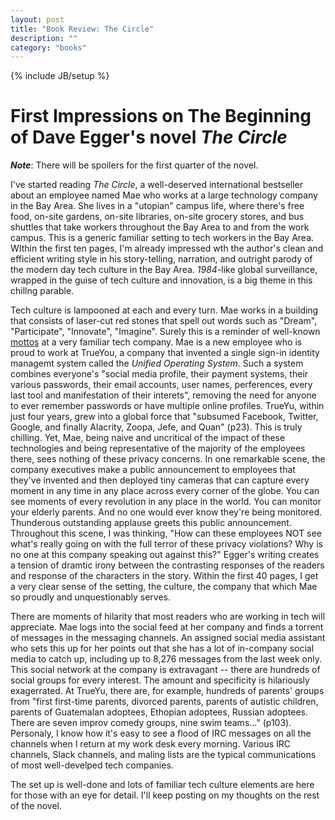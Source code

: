 ```yaml
---
layout: post
title: "Book Review: The Circle"
description: ""
category: "books"
---
```

{% include JB/setup %}


First Impressions on The Beginning of Dave Egger's novel *The Circle*
=====================================================

***Note***: There will be spoilers for the first quarter of the novel.

I've started reading *The Circle*, a well-deserved international bestseller about an employee named Mae who works at a large technology company in the Bay Area. She lives in a "utopian" campus life, where there's free food, on-site gardens, on-site libraries, on-site grocery stores, and bus shuttles that take workers throughout the Bay Area to and from the work campus. This is a generic familiar setting to tech workers in the Bay Area. WIthin the first ten pages, I'm already impressed wth the author's clean and efficient writing style in his story-telling, narration, and outright parody of the modern day tech culture in the Bay Area. *1984*-like global surveillance, wrapped in the guise of tech culture and innovation, is a big theme in this chillng parable.

Tech culture is lampooned at each and every turn. Mae works in a building that consists of laser-cut red stones that spell out words such as "Dream", "Participate", "Innovate", "Imagine". Surely this is a reminder of well-known [mottos](http://spectrum.ieee.org/at-work/innovation/facebook-philosophy-move-fast-and-break-things) at a very familiar tech company. Mae is a new employee who is proud to work at TrueYou, a company that invented a single sign-in identity managemt system called the *Unified Operating System*. Such a system combines everyone's "social media profile, their payment systems, their various passwords, their email accounts, user names, perferences, every last tool and manifestation of their interets", removing the need for anyone to ever remember passwords or have multiple online profiles. TrueYu, within just four years, grew into a global force that "subsumed Facebook, Twitter, Google, and finally Alacrity, Zoopa, Jefe, and Quan" (p23). This is truly chilling. Yet, Mae, being naive and uncritical of the impact of these technologies and being representative of the majority of the employees there, sees nothing of these privacy concerns. In one remarkable scene, the company executives make a public announcement to employees that they've invented and then deployed tiny cameras that can capture every moment in any time in any place across every corner of the globe. You can see moments of every revolution in any place in the world. You can monitor your elderly parents. And no one would ever know they're being monitored. Thunderous outstanding applause greets this public announcement. Throughout this scene, I was thinking, "How can these employees NOT see what's really going on with the full terror of these privacy violations? Why is no one at this company speaking out against this?" Egger's writing creates a tension of dramtic irony between the contrasting responses of the readers and response of the characters in the story. Within the first 40 pages, I get a very clear sense of the setting, the culture, the company that which Mae so proudly and unquestionably serves.

There are moments of hilarity that most readers who are working in tech will appreciate. Mae logs into the social feed at her company and finds a torrent of messages in the messaging channels. An assigned social media assistant who sets this up for her points out that she has a lot of in-company social media to catch up, including up to 8,276 messages from the last week only. This social network at the company is extravagant -- there are hundreds of social groups for every interest. The amount and specificity is hilariously exagerrated. At TrueYu, there are, for example, hundreds of parents' groups from "first first-time parents, divorced parents, parents of autistic children, parents of Guatemalan adoptees, Ethopian adoptees, Russian adoptees. There are seven improv comedy groups, nine swim teams..." (p103). Personaly, I know how it's easy to see a flood of IRC messages on all the channels when I return at my work desk every morning. Various IRC channels, Slack channels, and maling lists are the typical communications of most well-develped tech companies.

The set up is well-done and lots of familiar tech culture elements are here for those with an eye for detail. I'll keep posting on my thoughts on the rest of the novel.

